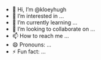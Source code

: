 - 👋 Hi, I’m @kloeyhugh
- 👀 I’m interested in ...
- 🌱 I’m currently learning ...
- 💞️ I’m looking to collaborate on ...
- 📫 How to reach me ...
- 😄 Pronouns: ...
- ⚡ Fun fact: ...

<!---
kloeyhugh/kloeyhugh is a ✨ special ✨ repository because its `README.md` (this file) appears on your GitHub profile.
You can click the Preview link to take a look at your changes.
--->
